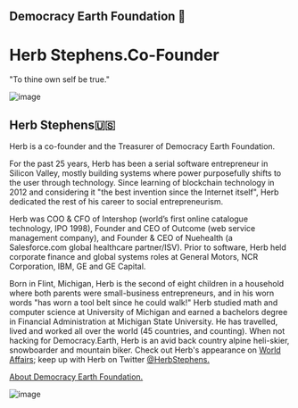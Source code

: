 ## Democracy Earth Foundation 🌿
# Herb Stephens.Co-Founder
"To thine own self be true."

![image](https://user-images.githubusercontent.com/24529258/42591136-a4b8bf6a-84fa-11e8-9a52-6eeb728e3630.png)

## Herb Stephens🇺🇸

Herb is a co-founder and the Treasurer of Democracy Earth Foundation. 

For the past 25 years, Herb has been a serial software entrepreneur in Silicon Valley, mostly building systems where power purposefully shifts to the user through technology. Since learning of blockchain technology in 2012 and considering it "the best invention since the Internet itself", Herb dedicated the rest of his career to social entrepreneurism. 

Herb was COO & CFO of Intershop (world’s first online catalogue technology, IPO 1998), Founder and CEO of Outcome (web service management company), and Founder & CEO of Nuehealth (a Salesforce.com global healthcare partner/ISV). Prior to software, Herb held corporate finance and global systems roles at General Motors, NCR Corporation, IBM, GE and GE Capital.

Born in Flint, Michigan, Herb is the second of eight children in a household where both parents were small-business entrepreneurs, and in his worn words "has worn a tool belt since he could walk!" Herb studied math and computer science at University of Michigan and earned a bachelors degree in Financial Administration at Michigan State University. He has travelled, lived and worked all over the world (45 countries, and counting).  When not hacking for Democracy.Earth, Herb is an avid back country alpine heli-skier, snowboarder and mountain biker. Check out Herb's appearance on [World Affairs](https://www.youtube.com/watch?v=0qP2nz_77Jc&list=PLqQr7a4PpiBi5sTIjDgrtoSmeXvJ6ptVT); keep up with Herb on Twitter [@HerbStephens.](https://twitter.com/HerbStephens)

[About Democracy Earth Foundation.](https://github.com/DemocracyEarth/press-kit/blob/master/About-DEF.md#about-democracy-earth-foundation)

![image](https://user-images.githubusercontent.com/24529258/37239564-1311f1c0-23f3-11e8-9729-72fa86643ddb.png)
